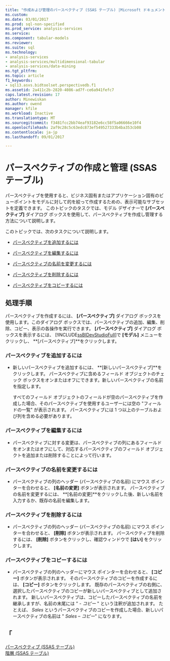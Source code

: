 ```yaml
---
title: "作成および管理のパースペクティブ (SSAS テーブル) |Microsoft ドキュメント"
ms.custom: 
ms.date: 03/01/2017
ms.prod: sql-non-specified
ms.prod_service: analysis-services
ms.service: 
ms.component: tabular-models
ms.reviewer: 
ms.suite: sql
ms.technology:
- analysis-services
- analysis-services/multidimensional-tabular
- analysis-services/data-mining
ms.tgt_pltfrm: 
ms.topic: article
f1_keywords:
- sql13.asvs.bidtoolset.perspectivedb.f1
ms.assetid: 2a411c2b-2820-4086-ad7f-ce6a941fefc7
caps.latest.revision: 17
author: Minewiskan
ms.author: owend
manager: kfile
ms.workload: Inactive
ms.translationtype: MT
ms.sourcegitcommit: f3481fcc2bb74eaf93182e6cc58f5a06666e10f4
ms.openlocfilehash: 2af9c28c5c63edc873ef549527333b4ba353cb08
ms.contentlocale: ja-jp
ms.lasthandoff: 09/01/2017

---
```

# <a name="create-and-manage-perspectives-ssas-tabular"></a>パースペクティブの作成と管理 (SSAS テーブル)
  パースペクティブを使用すると、ビジネス固有またはアプリケーション固有のビューポイントをモデルに対して的を絞って作成するための、表示可能なサブセットを定義できます。 このトピックのタスクでは、モデル デザイナーで **[パースペクティブ]** ダイアログ ボックスを使用して、パースペクティブを作成し管理する方法について説明します。  
  
 このトピックでは、次のタスクについて説明します。  
  
-   [パースペクティブを追加するには](#bkmk_add)  
  
-   [パースペクティブを編集するには](#bkmk_edit)  
  
-   [パースペクティブの名前を変更するには](#bkmk_rename)  
  
-   [パースペクティブを削除するには](#bkmk_delete)  
  
-   [パースペクティブをコピーするには](#bkmk_copy)  
  
## <a name="tasks"></a>処理手順  
 パースペクティブを作成するには、 **[パースペクティブ]** ダイアログ ボックスを使用します。このダイアログ ボックスでは、パースペクティブの追加、編集、削除、コピー、表示の各操作を実行できます。 **[パースペクティブ]** ダイアログ ボックスを表示するには、 [!INCLUDE[ssBIDevStudioFull](../../includes/ssbidevstudiofull-md.md)]で **[モデル]** メニューをクリックし、 **[パースペクティブ]**をクリックします。  
  
###  <a name="bkmk_add"></a> パースペクティブを追加するには  
  
-   新しいパースペクティブを追加するには、 **[新しいパースペクティブ]**をクリックします。 パースペクティブに含めるフィールド オブジェクトのチェック ボックスをオンまたはオフにできます。新しいパースペクティブの名前を指定します。  
  
     すべてのフィールド オブジェクトのフィールドが空のパースペクティブを作成した場合、そのパースペクティブを使用するユーザーには空の "フィールドの一覧" が表示されます。 パースペクティブには 1 つ以上のテーブルおよび列を含める必要があります。  
  
###  <a name="bkmk_edit"></a> パースペクティブを編集するには  
  
-   パースペクティブに対する変更は、パースペクティブの列にあるフィールドをオンまたはオフにして、対応するパースペクティブのフィールド オブジェクトを追加または削除することによって行います。  
  
###  <a name="bkmk_rename"></a> パースペクティブの名前を変更するには  
  
-   パースペクティブの列のヘッダー (パースペクティブの名前) にマウス ポインターを合わせると、 **[名前の変更]** ボタンが表示されます。 パースペクティブの名前を変更するには、 **[名前の変更]**をクリックした後、新しい名前を入力するか、既存の名前を編集します。  
  
###  <a name="bkmk_delete"></a> パースペクティブを削除するには  
  
-   パースペクティブの列のヘッダー (パースペクティブの名前) にマウス ポインターを合わせると、 **[削除]** ボタンが表示されます。 パースペクティブを削除するには、 **[削除]** ボタンをクリックし、確認ウィンドウで **[はい]** をクリックします。  
  
###  <a name="bkmk_copy"></a> パースペクティブをコピーするには  
  
-   パースペクティブの列のヘッダーにマウス ポインターを合わせると、 **[コピー]** ボタンが表示されます。 そのパースペクティブのコピーを作成するには、 **[コピー]** ボタンをクリックします。 既存のパースペクティブの右側に、選択したパースペクティブのコピーが新しいパースペクティブとして追加されます。 新しいパースペクティブは、コピーしたパースペクティブの名前を継承しますが、名前の末尾には " *- コピー* " という注釈が追加されます。 たとえば、 *Sales* というパースペクティブのコピーを作成した場合、新しいパースペクティブの名前は " *Sales – コピー*" になります。  
  
## <a name="see-also"></a>「  
 [パースペクティブ (SSAS テーブル)](../../analysis-services/tabular-models/perspectives-ssas-tabular.md)   
 [階層 (SSAS テーブル)](../../analysis-services/tabular-models/hierarchies-ssas-tabular.md)  
  
  

